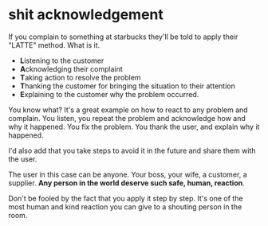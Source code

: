 
# shit acknowledgement

If you complain to something at starbucks they'll be told to apply their "LATTE" method. What is it.

* **L**istening to the customer
* **A**cknowledging their complaint
* **T**aking action to resolve the problem
* **T**hanking the customer for bringing the situation to their attention
* **E**xplaining to the customer why the problem occurred.

You know what? It's a great example on how to react to any problem and complain.
You listen, you repeat the problem and acknowledge how and why it happened.
You fix the problem.
You thank the user, and explain why it happened.

I'd also add that you take steps to avoid it in the future and share them with the user.

The user in this case can be anyone.
Your boss, your wife, a customer, a supplier.
**Any person in the world deserve such safe, human, reaction**.

Don't be fooled by the fact that you apply it step by step. It's one of the most human and kind reaction you can give to a shouting person in the room.
